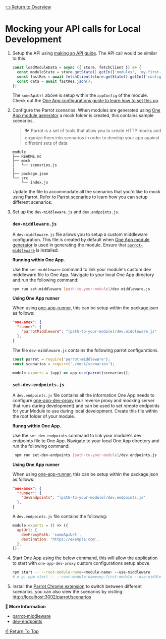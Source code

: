 [👈 Return to Overview](./README.md)

# Mocking your API calls for Local Development


1. Setup the API using [making an API guide](../../recipes/Making-An-API-Call.md). The API call would be similar to this

    ```javascript
    const loadModuleData = async ({ store, fetchClient }) => {
      const moduleState = store.getState().getIn(['modules', 'my-first-module']);
      const fastRes = await fetchClient(store.getState().getIn(['config', 'someApiUrl']));
      const data = await fastRes.json();
    };
    ```

   The `someApiUrl` above is setup within the `appConfig` of the module. Check out the [One App configurations guide to learn how to set this up](../modules/App-Configuration.md#provideStateConfig).

2. Configure the Parrot scenarios. When modules are generated using [One App module generator](https://github.com/americanexpress/one-app-cli/tree/master/packages/generator-one-app-module) a mock folder is created, this contains sample scenarios.

   > 🐦 Parrot is a set of tools that allow you to create HTTP mocks and organize them into scenarios in order to develop your app against different sets of data

    ```
    module
    ├── README.md
    ├── mock
    |   └── scenarios.js
    |
    ├── package.json
    └── src
        └── index.js
    ```

   Update the file to accommodate all the scenarios that you'd like to mock using Parrot. Refer to [Parrot scenarios](https://github.com/americanexpress/parrot/blob/master/SCENARIOS.md) to learn how you can setup different scenarios.

3. Set up the `dev-middleware.js` and `dev.endpoints.js`.
  
    ### `dev-middleware.js`
  
   A `dev-middleware.js` file allows you to setup a custom middleware configuration. This file is created by default when [One App module generator](https://github.com/americanexpress/one-app-cli/tree/master/packages/generator-one-app-module) is used in generating the module. Ensure that [`parrot-middleware`](https://github.com/americanexpress/parrot/tree/master/packages/parrot-middleware) is installed.

   **Running within One App.**

   Use the `set-middleware` command to link your module's custom dev middleware file to One App. Navigate to your local One App directory and run the following command:

    ```bash
    npm run set-middleware [path-to-your-module]/dev.middleware.js
    ```

   **Using One App runner**

    When using [one-app-runner](https://github.com/americanexpress/one-app-cli/tree/master/packages/one-app-runner), this can be setup within the package.json as follows:
  
    ```json
    "one-amex": {
      "runner": {
        "parrotMiddleware": "[path-to-your-module]/dev.middleware.js"
      },
    }
    ```

    The file `dev-middleware.js` contains the following parrot configurations.

    ```javascript
    const parrot = require('parrot-middleware');
    const scenarios = require('./mock/scenarios');

    module.exports = (app) => app.use(parrot(scenarios));
    ```

    ### `set-dev-endpoints.js`

   A `dev.endpoints.js` file contains all the information One App needs to configure [one-app-dev-proxy](https://github.com/americanexpress/one-app-dev-proxy)
   (our reverse proxy and mocking server that runs during development) and can be used to set remote endpoints
   for your Module to use during local development. Create this file within the root folder of your module.

   **Runng within One App.**

   Use the `set-dev-endpoints` command to link your module's dev endpoints file to One App. Navigate to your local One App directory and run the following command: 

   ```bash
    npm run set-dev-endpoints [path-to-your-module]/dev.endpoints.js
   ```

   **Using One App runner**

   When using [one-app-runner](https://github.com/americanexpress/one-app-cli/tree/master/packages/one-app-runner), this can be setup within the package.json as follows:
  
    ```json
    "one-amex": {
      "runner": {
        "devEndpoints": "[path-to-your-module]/dev.endpoints.js"
      },
    }
    ```

   A `dev.endpoints.js` file contains the following:

   ```js
   module.exports = () => ({
     apiUrl: {
       devProxyPath: 'someApiUrl',
       destination: 'https://example.com',
     },
   });
    ```

4. Start One App using the below command, this will allow the application to start with `one-app-dev-proxy` custom configurations setup above.

    ```bash
    npm start -- --root-module-name=<module-name> --use-middleware
    # e.g. npm start -- --root-module-name=my-first-module --use-middleware
    ```

5. Install the [Parrot Chrome extension](https://chrome.google.com/webstore/detail/parrot-devtools/jckchajdleibnohnphddbiglgpjpbffn) to switch between different scenarios, you can also view the scenarios by visiting [http://localhost:3002/parrot/scenarios](http://localhost:3002/parrot/scenarios)

**📘 More Information**

* [parrot-middleware](https://github.com/americanexpress/one-app-cli/tree/master/packages/one-app-runner#parrot-middleware-optional)
* [dev-endpoints](https://github.com/americanexpress/one-app-cli/tree/master/packages/one-app-runner#dev-endpoints-optional)


[☝️ Return To Top](#mocking-your-api-calls-for-local-development)
